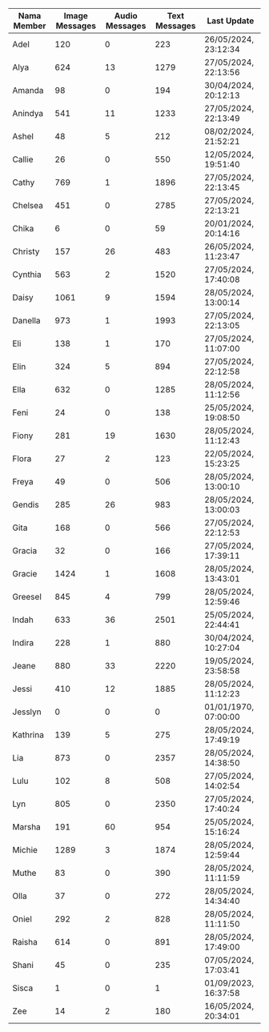 | Nama Member | Image Messages | Audio Messages | Text Messages | Last Update |
| ------ | -------------- | -------------- | ------------- | ------------ |
| Adel | 120 | 0 | 223 | 26/05/2024, 23:12:34 |
| Alya | 624 | 13 | 1279 | 27/05/2024, 22:13:56 |
| Amanda | 98 | 0 | 194 | 30/04/2024, 20:12:13 |
| Anindya | 541 | 11 | 1233 | 27/05/2024, 22:13:49 |
| Ashel | 48 | 5 | 212 | 08/02/2024, 21:52:21 |
| Callie | 26 | 0 | 550 | 12/05/2024, 19:51:40 |
| Cathy | 769 | 1 | 1896 | 27/05/2024, 22:13:45 |
| Chelsea | 451 | 0 | 2785 | 27/05/2024, 22:13:21 |
| Chika | 6 | 0 | 59 | 20/01/2024, 20:14:16 |
| Christy | 157 | 26 | 483 | 26/05/2024, 11:23:47 |
| Cynthia | 563 | 2 | 1520 | 27/05/2024, 17:40:08 |
| Daisy | 1061 | 9 | 1594 | 28/05/2024, 13:00:14 |
| Danella | 973 | 1 | 1993 | 27/05/2024, 22:13:05 |
| Eli | 138 | 1 | 170 | 27/05/2024, 11:07:00 |
| Elin | 324 | 5 | 894 | 27/05/2024, 22:12:58 |
| Ella | 632 | 0 | 1285 | 28/05/2024, 11:12:56 |
| Feni | 24 | 0 | 138 | 25/05/2024, 19:08:50 |
| Fiony | 281 | 19 | 1630 | 28/05/2024, 11:12:43 |
| Flora | 27 | 2 | 123 | 22/05/2024, 15:23:25 |
| Freya | 49 | 0 | 506 | 28/05/2024, 13:00:10 |
| Gendis | 285 | 26 | 983 | 28/05/2024, 13:00:03 |
| Gita | 168 | 0 | 566 | 27/05/2024, 22:12:53 |
| Gracia | 32 | 0 | 166 | 27/05/2024, 17:39:11 |
| Gracie | 1424 | 1 | 1608 | 28/05/2024, 13:43:01 |
| Greesel | 845 | 4 | 799 | 28/05/2024, 12:59:46 |
| Indah | 633 | 36 | 2501 | 25/05/2024, 22:44:41 |
| Indira | 228 | 1 | 880 | 30/04/2024, 10:27:04 |
| Jeane | 880 | 33 | 2220 | 19/05/2024, 23:58:58 |
| Jessi | 410 | 12 | 1885 | 28/05/2024, 11:12:23 |
| Jesslyn | 0 | 0 | 0 | 01/01/1970, 07:00:00 |
| Kathrina | 139 | 5 | 275 | 28/05/2024, 17:49:19 |
| Lia | 873 | 0 | 2357 | 28/05/2024, 14:38:50 |
| Lulu | 102 | 8 | 508 | 27/05/2024, 14:02:54 |
| Lyn | 805 | 0 | 2350 | 27/05/2024, 17:40:24 |
| Marsha | 191 | 60 | 954 | 25/05/2024, 15:16:24 |
| Michie | 1289 | 3 | 1874 | 28/05/2024, 12:59:44 |
| Muthe | 83 | 0 | 390 | 28/05/2024, 11:11:59 |
| Olla | 37 | 0 | 272 | 28/05/2024, 14:34:40 |
| Oniel | 292 | 2 | 828 | 28/05/2024, 11:11:50 |
| Raisha | 614 | 0 | 891 | 28/05/2024, 17:49:00 |
| Shani | 45 | 0 | 235 | 07/05/2024, 17:03:41 |
| Sisca | 1 | 0 | 1 | 01/09/2023, 16:37:58 |
| Zee | 14 | 2 | 180 | 16/05/2024, 20:34:01 |
